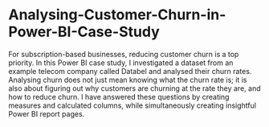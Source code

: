 # Analysing-Customer-Churn-in-Power-BI-Case-Study

For subscription-based businesses, reducing customer churn is a top priority. In this Power BI case study, I investigated a dataset from an example telecom company called Databel and analysed their churn rates. Analysing churn does not just mean knowing what the churn rate is; it is also about figuring out why customers are churning at the rate they are, and how to reduce churn. I have answered these questions by creating measures and calculated columns, while simultaneously creating insightful Power BI report pages.
